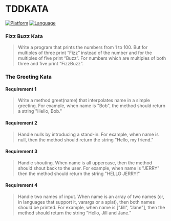 # TDDKATA
[![Platform](http://img.shields.io/badge/platform-ios-blue.svg?style=flat
)](https://developer.apple.com/iphone/index.action)
[![Language](http://img.shields.io/badge/language-swift-orange.svg?style=flat
)](https://developer.apple.com/swift/)

### Fizz Buzz Kata
> Write a program that prints the numbers from 1 to 100. But for multiples of three print “Fizz” instead of the number and for the multiples of five print “Buzz”. For numbers which are multiples of both three and five print “FizzBuzz”.

### The Greeting Kata
#### Requirement 1
> Write a method greet(name) that interpolates name in a simple greeting. For example, when name is "Bob", the method should return a string "Hello, Bob."
#### Requirement 2
> Handle nulls by introducing a stand-in. For example, when name is null, then the method should return the string "Hello, my friend."
#### Requirement 3
> Handle shouting. When name is all uppercase, then the method should shout back to the user. For example, when name is "JERRY" then the method should return the string "HELLO JERRY!"
#### Requirement 4
> Handle two names of input. When name is an array of two names (or, in languages that support it, varargs or a splat), then both names should be printed. For example, when name is ["Jill", "Jane"], then the method should return the string "Hello, Jill and Jane."
